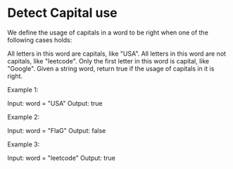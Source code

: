 # Detect Capital use

We define the usage of capitals in a word to be right when one of the following cases holds:

All letters in this word are capitals, like "USA".
All letters in this word are not capitals, like "leetcode".
Only the first letter in this word is capital, like "Google".
Given a string word, return true if the usage of capitals in it is right.

Example 1:

Input: word = "USA"
Output: true

Example 2:

Input: word = "FlaG"
Output: false

Example 3:

Input: word = "leetcode"
Output: true
